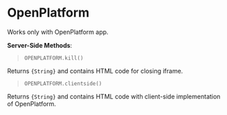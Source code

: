 # OpenPlatform

Works only with OpenPlatform app.

__Server-Side Methods__:

> `OPENPLATFORM.kill()`

Returns `{String}` and contains HTML code for closing iframe.

> `OPENPLATFORM.clientside()`

Returns `{String}` and contains HTML code with client-side implementation of OpenPlatform.


